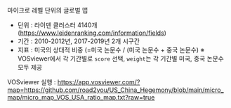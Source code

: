 마이크로 레벨 단위의 글로벌 맵 
 - 단위 : 라이덴 클러스터 4140개 (https://www.leidenranking.com/information/fields)
 - 기간 : 2010-2012년, 2017-2019년 2개 시구간
 - 지표 : 미국의 상대적 비중 (=미국 논문수 / (미국 논문수 + 중국 논문수)
         ※ VOSviewer에서 각 기간별로 `score` 선택, `weight`는 각 기간별 미국, 중국 논문수 모두 제공

VOSviewer 실행 :
https://app.vosviewer.com/?map=https://github.com/road2you/US_China_Hegemony/blob/main/micro_map/micro_map_VOS_USA_ratio_map.txt?raw=true
